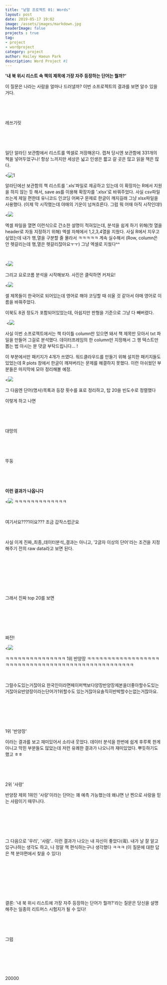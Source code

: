 ```yaml
---
title: "낱말 프로젝트 01: Words"
layout: post
date: 2019-05-17 19:02
image: /assets/images/markdown.jpg
headerImage: false
projects : true
tag:
- project
- wordproject
category: project
author: Hailey Haeun Park
description: Word Project #1
---
```


**'내 북 위시 리스트 속 책의 제목에 가장 자주 등장하는 단어는 뭘까?'**


이 질문은 나라는 사람을 얼마나 드러낼까? 이번 소프로젝트의 결과를 보면 알수 있을 거다.

​

​

레쓰기릿

​

​

일단 알라딘 보관함에서 리스트를 엑셀로 저장해온다. 캡쳐 당시엔 보관함에 331개의 책을 넣어두었구나! 항상 느끼지만 세상은 넓고 인생은 짧고 갈 곳은 많고 읽을 책은 많다.


<![1](hailey99.github.io/assets/images/1-1.png "Site:Aladin")

알라딘에선 보관함의 책 리스트를 '.xls'파일로 제공하고 있는데 이 확장자는 R에서 지원을 하지 않는 듯 해서, save as를 이용해 확장자를 '.xlsx'로 바꿔주었다. 사실 csv파일 쓰는게 제일 편한데 유니코드 인코딩 어쩌구 문제로 한글이 깨지길래 그냥 xlsx파일을 사용했다. (이제 막 시작했는데 야매의 기운이 넘쳐흐른다. 그럼 뭐 어때 아직 시작인데!)

<![](assets/images/1-2.png)



엑셀 파일을 열면 이런식으로 간소한 설명이 적혀있는데, 분석을 쉽게 하기 위해(첫 열을 header로 자동 지정하기 위해) 엑셀 자체에서 1,2,3,4열을 지웠다. 사실 R에서 지우고 싶었는데 내가 행,열을 구분할 줄 몰라서 ㅋㅋㅋㅋㅋ 계속 실수해서 (Row, column은 안 헷갈리는데 행,열은 헷갈리잖아요ㅜㅜ) 그냥 엑셀로 지웠다^^

​

​<![](assets/images/1-3.png)

그리고 요로코롬 분석을 시작해보자. 사진은 클릭하면 커져요!

<![](assets/images/1-4.png)

셀 제목들이 한국어로 되어있는데 영어로 해야 코딩할 때 쉬울 것 같아서 야매 영어로 이름을 바꿔주었다.

이북도 8권 정도가 포함되어있었는데, 아쉽지만 판형을 기준으로 그냥 다 빼버렸다.

​
<![](assets/images/1-5.png)

사실 이번 소프로젝트에서는 책 타이틀 column만 있으면 돼서 책 제목만 모아서 txt 파일을 만들어 그걸로 분석했다. 데이터프레임의 한 column만 지정해서 그 행 텍스트만 뽑는 법 아시는 분 댓글 부탁드립니다... !

이 부분에서만 패키지가 4개가 쓰였다. 워드클라우드를 만들기 위해 설치한 패키지들도 있었는데 R plots 창에서 한글이 깨져버리는 문제를 해결하지 못했다. 이런 아쉬웠던 부분들은 마지막에 모아 정리해볼 예정.

​<![](assets/images/1-6.png)

그 다음엔 단어(명사)목록과 등장 횟수를 표로 정리하고, 탑 20을 빈도수로 정렬했다

이렇게 하고 나면

​

​

대망의

​

​

뚜둥

​

​

<b> 이런 결과가 나옵니다 </b>

​<![](assets/images/1-7.png)
ㅋㅋㅋㅋㅋㅋㅋㅋㅋㅋㅋㅋㅋ

​

여기서요???1이요??? 조금 갑작스럽군요

​

사실 이게 진짜_최종_데이터분석_결과는 아니고, '2글자 이상의 단어'라는 조건을 지정해주기 전의 raw data라고 보면 된다.

​

​

​

​

그래서 진짜 top 20를 보면

​

​

​

짜잔!


​<![](assets/images/1-8.png)



ㅋㅋㅋㅋㅋㅋㅋㅋㅋㅋㅋㅋㅋㅋㅋ 1위 반양장 ㅋㅋㅋㅋㅋㅋㅋㅋㅋㅋㅋㅋㅋㅋㅋㅋㅋㅋㅋㅋㅋㅋㅋㅋㅋㅋㅋㅋㅋㅋㅋㅋㅋㅋㅋㅋㅋㅋㅋㅋㅋㅋㅋㅋㅋㅋㅋㅋㅋㅋ

​

그럴수도있는거잖아요 한국인이라면페이퍼백보다양장반양장제본을더좋아할수도있는거잖아요반양장이라는단어가1위할수도 있는거잖아요솔직히반박할수는없는거잖아요.

​

​

​

 1위 '반양장'

이라는 결과를 보고 재미있어서 소리내 웃었다. 데이터 분석을 한번에 쉽게 후루룩 한게 아니고 막힌 부분들도 많았는데 저런 유쾌한 결과가 나오니까 재미있었다. 뿌듯하기도 했고 ㅎㅎ

​

​

2위 '사랑'

반양장 제외 1위인 '사랑'이라는 단어는 꽤 예측 가능했는데 왜냐면 난 찐으로 사랑을 믿는 사람이기 때무니다.

​

​

​

그 다음으로 '우리', '사람'.. 이런 결과가 나오는 내 자신이 좋았다(킠). 내가 날 잘 알고 있구나하는 생각도 하고, 나 정말 책 편식하는구나 생각했다 ㅋㅋㅋ (이 질문에 대한 답은 책 분야편에서 찾을 수 있다)  

​

​

​

​

결론: '내 북 위시 리스트에 가장 자주 등장하는 단어가 뭘까?'라는 질문은 당신을 설명해주는 일종의 리트머스 시험지가 될 수 있다!

​

​

그럼

​

​

​

20000

​
